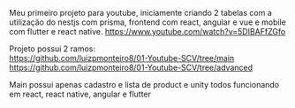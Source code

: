 Meu primeiro projeto para youtube, iniciamente criando 2 tabelas com a utilização do nestjs com prisma, frontend com react, angular e vue e mobile com flutter e react native. 
https://www.youtube.com/watch?v=5DIBAFfZGfo

Projeto possui 2 ramos:<br />
https://github.com/luizpmonteiro8/01-Youtube-SCV/tree/main <br />
https://github.com/luizpmonteiro8/01-Youtube-SCV/tree/advanced <br />

Main possui apenas cadastro e lista de product e unity todos funcionando em react, react native, angular e flutter
